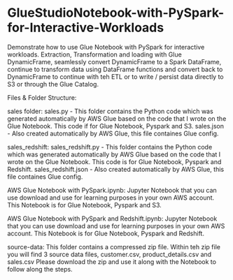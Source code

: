 # GlueStudioNotebook-with-PySpark-for-Interactive-Workloads
Demonstrate how to use Glue Notebook with PySpark for interactive workloads. Extraction, Transformation and loading with Glue DynamicFrame, seamlessly convert DynamicFrame to a Spark DataFrame, continue to transform data using DataFrame functions and convert back to DynamicFrame to continue with teh ETL or to write / persist data directly to S3 or through the Glue Catalog.

Files & Folder Structure:

sales folder: sales.py - This folder contains the Python code which was generated automatically by AWS Glue based on the code that I wrote on the Glue Notebook. This code if for Glue Notebook, Pyspark and S3.
        sales.json -  Also created automatically by AWS Glue, this file containes Glue config.
        
sales_redshift: sales_redshift.py - This folder contains the Python code which was generated automatically by AWS Glue based on the code that I wrote on the Glue Notebook. This code is for Glue Notebook, Pyspark and Redshift.
        sales_redshift.json -  Also created automatically by AWS Glue, this file containes Glue config.
        
AWS Glue Notebook with PySpark.ipynb: Jupyter Notebook that you can use download and use for learning purposes in your own AWS account. This Notebook is for Glue Notebook, Pyspark and S3.

AWS Glue Notebook with PySpark and Redshift.ipynb: Jupyter Notebook that you can use download and use for learning purposes in your own AWS account. This Notebook is for Glue Notebook, Pyspark and Redshift.

source-data: This folder contains a compressed zip file. Within teh zip file you will find 3 source data files, customer.csv, product_details.csv and sales.csv Please download the zip and use it along with the Notebook to follow along the steps.
